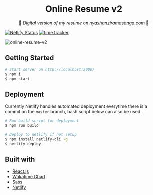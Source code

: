 <div align="center">
    <h1> Online Resume v2 </h1>
    <p>
    📝
      <i>
      Digital version of my resume on
      <a href="https://nyashanziramasanga.com/"> nyashanziramasanga.com</a>
      </i>
      📝
    </p> 
</div>

[![Netlify Status](https://api.netlify.com/api/v1/badges/35a6362e-d92f-4859-8748-3854d11b6c4f/deploy-status)](https://app.netlify.com/sites/nyasha-nziramasanga/deploys) [![time tracker](https://wakatime.com/badge/github/NyashaNziramasanga/online-resume-v2.svg)](https://wakatime.com/badge/github/NyashaNziramasanga/online-resume-v2)

![online-resume-v2](public/files/online-resume-v2.gif)

## Getting Started

```bash
# Start server on http://localhost:3000/
$ npm i
$ npm start
```

## Deployment

Currently Netlify handles automated deployment everytime there is a commit on the `master` branch, bash script below can also be used.

```bash
# Run build script for deployment
$ npm run build

# Deploy to netlify if not setup
$ npm install netlify-cli -g
$ netlify deploy
```

## Built with

- [React.js](https://reactjs.org/)
- [Wakatime Chart](https://wakatime.com/)
- [Sass](https://sass-lang.com/)
- [Netlify](https://www.netlify.com/)
